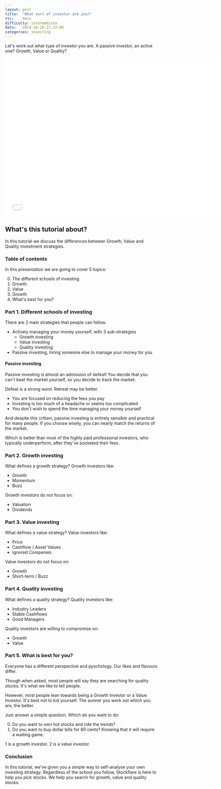 ```yaml
---
layout: post
title:  "What sort of investor are you?"
ttc:    5min
difficulty: intermediate
date:   2014-10-28 17:32:00
categories: investing
---
```

Let's work out what type of investor you are. A passive investor, an active one? Growth, Value or Quality?

<iframe width="700" height="525" src="//www.youtube.com/embed/MO6nUGhu1lQ" frameborder="0" allowfullscreen></iframe>

## What's this tutorial about?

In this tutorial we discuss the differences between Growth, Value and Quality investment strategies.

### Table of contents

In this presentation we are going to cover 5 topics: 

0. The different schools of investing
0. Growth
0. Value
0. Growth
0. What's best for you?
 
### Part 1. Different schools of investing

There are 2 main strategies that people can follow.

* Actively managing your money yourself, with 3 sub-strategies
  * Growth investing
  * Value investing
  * Quality investing
* Passive investing, hiring someone else to manage your money for you

#### Passive investing
 
Passive investing is almost an admission of defeat! You decide that you can't beat the market yourself, so you decide to track the market.

Defeat is a strong word. Retreat may be better.

* You are focused on reducing the fees you pay
* Investing is too much of a headache or seems too complicated
* You don't wish to spend the time managing your money yourself
 
And despite this critism, passive investing is entirely sensible and practical for many people. If you choose wisely, you can nearly match the returns of the market. 

Which is better than most of the highly paid professional investors, who typically underperform, after they've pocketed their fees. 

### Part 2. Growth investing

What defines a growth strategy? Growth investors like:

* Growth
* Momentum
* Buzz

Growth investors do not focus on:

* Valuation
* Dividends

### Part 3. Value investing

What defines a value strategy? Value investors like:

* Price
* Cashflow / Asset Values
* Ignored Companies

Value investors do not focus on:

* Growth
* Short-term / Buzz
 
### Part 4. Quality investing

What defines a quality strategy? Quality investors like:

* Industry Leaders
* Stable Cashflows
* Good Managers

Quality investors are willing to compromise on:

* Growth
* Value

### Part 5. What is best for you?

Everyone has a different perspective and pyschology. Our likes and flavours differ. 

Though when asked, most people will say they are searching for quality stocks. It's what we like to tell people.

However, most people lean towards being a Growth Investor or a Value Investor. It's best not to kid yourself. The sooner you work out which you are, the better.

Just answer a simple question. Which do you want to do:

0. Do you want to own hot stocks and ride the trends?
0. Do you want to buy dollar bills for 80 cents? Knowing that it will require a waiting game.

1 is a growth investor. 2 is a value investor. 

### Conclusion

In this tutorial, we've given you a simple way to self-analyse your own investing strategy. Regardless of the school you follow, Stockflare is here to help you pick stocks. We help you search for growth, value and quality stocks.

